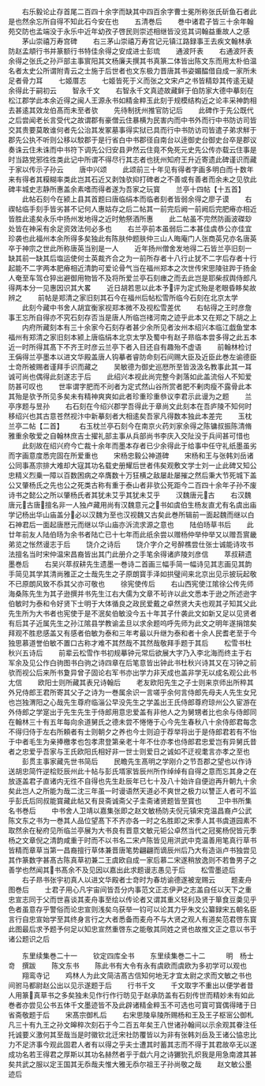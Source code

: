 <!-- { "loadSidebar": true } -->
　　右乐毅论止存首尾二百四十余字而缺其中四百余字曹士冕所称张氏斫鱼石者此是也然余忘所自得不知此石今安在也
　　五清巻后
　　巻中诸君子皆三十余年翰苑交防也孟端没于永乐中近年幼孜子啓民则崇述相继皆没览其词翰益重故人之感
　　茅山崇禧万寿宫碑
　　右三茅山崇禧万寿宫记元镇江路録事王去疾文翰林承防赵孟頫行书并篆额行书特佳余得之安成进士彭琉
　　通波阡表
　　右通波阡表余得之张氏之孙戸部主事賔阳其文杨廉夫撰其书真篆二体皆出陈文东而用太朴伯温名者太史公所谓附青云之士施于后世者也文东极力晋唐其书姿媚醖借自成一家所未足者骨力耳
　　七姬厝志
　　七姬皆死于义而张之文宋卢之书皆精玅其传逺无疑余得此于嗣初云
　　智永千文
　　右智永千文真迹故藏鲜于伯防家大德中摹刻在松江郡学此本余近得之闽人王源永书如精金粹玉此刻于规模结构近之论丰采神韵相去甚逺其效龙伯髙而未至者欤
　　先待制抚州推官防记后
　　此碑作于先公既代之后尝闻老长言受代之故谓郡有豪僧云住暴横为民害内而中书外而行中书防访司皆交其贵要莫敢谁何者先公治其发冢墓事得实狱已具而行中书防访司皆遣子弟求觧于郡先公执不听则公移以駮郡于是行省白中书郡径自南台以逹御史台御史台卒是郡议奏诛云住未诛而中书符下调先公归安县尹然云住竟不免死元史先公传亦载云住事是时当路党邪徃徃类此记中所谓不得尽行其志者也抚州知府王升近寄遗此碑谨识而藏于家以传示子孙云
　　唐中兴颂
　　此颂前三十年见有得者字画多明白而十数年来有得者其糢糊率类此岂其石近又剥蚀欤抑打碑者之不善或有善者而余未之见欤此碑丰城史志静所惠盖余素嗜而得者遂为吾家之玩寳
　　兰亭十四帖【十五首】
　　此帖石刻今在颍上县其首题曰唐临绢本而临者刻者皆弱余得之廖子谟
　　右禊帖临手刻手皆劣甚不记何人惠姑存之后二帖其一前完后阙一前阙后完肥瘠亦相近皆胜此逺矣永乐中扬州发地得之近时勉祭酒所惠
　　此二帖虽不完然防画波磔玅处皆在神采有余足资效法何必多也
　　右兰亭前本虽弱后二本甚佳虞恭公亦佳宜珍袭也此福州本余所得多矣独此有陈肤仲题肤仲三山人晦庵门人张商英兄亦名唐英卒于神宗之世此所称唐英当别是一人
　　近年扬州僧舍发地得二石皆兰亭旧刻一缺其前一缺其后塩运使何士英裁齐合之为一前所存者十八行止犹不二字后存者十行起能不二字两本肥瘠相近清韵可爱论骨气当在福州郑本之次世传宋思陵驻跸于扬金人奄至车驾仓猝出避御用物皆不及将所爱兰亭石刻瘗之而去此岂是耶柴叔舆侍郎凡得两本分一见惠因识其大畧
　　近日胡若思以此本予评为定式殆是老眼昏眵矣故辨之
　　前帖是郑清之家旧刻其石今在福州后帖松雪所临今石刻在北京太学
　　此刻今藏中书舍人胡宜衡家视郑本微不及视松雪差优
　　右帖得之王时彦詹事王忘所自得亦不究石刻存否当是唐人所临岂禇河南之迹乎此本又在郑之下胡之上
　　内府所藏刻本有三十余家今石刻存者甚少余所见者汝州本绍兴本临江戯鱼堂本福州有郑清之家旧刻本颍上唐临绢本北京太学及蜀中有赵子昻临本尝多得之此五本近一时所得其髙下不齐王时彦云兰亭下者入目还自有趣殆不虚语
　　前翰林检讨王偁得兰亭墨本以进文华殿盖唐人钩摹者睿防命刻石间赐大臣及近臣此巻左谕德臣士竒所被赐者谨拜手识而藏之
　　吴敏德为御史巡厯所至皆汲汲名教事此其一耳诚可尚也偶得此刻遂志于后
　　此绍兴本视此尚完整今剥落如此盖流俗人不知爱防甚可叹也
　　世率谓字肥而不刓者为定式然山谷所赏者肥不剰肉瘦不露骨此本其殆是欤予所见多矣未有精神爽爽如此者珍重珍重叅议李君示此谩为之题
　　兰亭序题与昱孙
　　右石刻在今绍兴郡学吾得此于章尚文此刻本在吾庐陵不知何时移绍兴也其古意苍然视汴中新摹刻者大相逺矣吾家凡得数本独此本差完
　　玉枕兰亭二帖【二首】
　　右玉枕兰亭石刻今在南京火药刘家余得之陈镛叔振陈清脩雅重余敬爱之自翰林庶吉士擢礼部主事从兵部尚书李庆入交阯没于兵间甚可惜也
　　此刻故在绍兴府今亡裁十余年而墨本存者已少余得此于给事中任守礼纸墨虽劣而字画意度悉完固在所爱重也
　　宋杨忠毅公神道碑
　　宋杨和王与张韩刘岳诸公同事髙宗排大难却大寇其功名载史册耀后世者伟矣观敷文学士刘一止此碑又知公忠精义烈乗一障以百数困病之卒膺数十万狂横之敌屡赴屡摧之然后秉大节死城下盖公又肇杨氏之先也公之死类古称有重于泰山者非欤公死距今二百四十余年子孙不废诗书之懿公之所以肇杨氏者其犹未艾乎其犹未艾乎
　　汉魏唐元古
　　右汉魏唐元古唐擅名非一人独卢藏用尚有汉魏意元之书如虞伯生杨友直尤有名虞出庙学记杨出华山庙盖分必以汉魏为至也汉视魏又古矣此巻所辑前一面起魏而继以白石神君后一面起唐厯元而继以华山庙亦泝流求源之意也
　　陆伯旸草书后
　　此廿年前友人陆伯旸为余书者陆亡已十七年而此纸余尝以赠杨仲举仲举又以赠吾賔畿弟览之怅然谩志于后
　　饶介之诗后
　　饶介字介之号醉樵尝仕张士诚能诗攻书法擅名当时宋仲温宋昌裔皆出其门此册介之手笔余得诸庐陵刘彦信
　　萃叔耕遗墨巻后
　　右吴兴萃叔耕先生遗墨一巻诗二首画三幅手简一幅诗见其志画见其韵手简见其学其清尚雅正之士哉先生之子原朗寳手泽如拱璧间来北京出见示披玩起敬不已原朗风致不忝其父亦可敬也
　　徐宪使传后
　　右山西宪使江隂徐公传先师海桑陈先生为其子逊撰并书先生江右大儒为文章不茍许以此文悉本于逊之所述逊字伯敏时为泰和令好贤下士明于大体循良之政民爱戴之卓然贤大夫也观其子知其父此先生所为大书者也宪使于是不泯矣伯敏没今五十年其子什袭此文如新又足以见贤者有后其子近属先生之孙江隂县学教谕孟旦以求余题呜呼先师为此文之明年遂捐馆矣拜观不胜悲感盖又有感者伯敏为泰和三年考最以升继为泰和者十余人民耆老至于今独思慕道誉伯敏不置口古称才难不其然哉不其然哉敬拜手题于其后
　　松雪书杜秋兴五诗后
　　前辈云松雪作书初规摹钟元常后欲展大字乃入李北海而终主于右军余及见公作白驹图书白驹之诗四章在后笔意皆出钟此书杜秋兴诗其又在习钟之前欤而视公后来所书夐异曾子固论右军书亦出学力非天成也盖非学无以成名观公此书尢信
　　欧阳士则所藏其表兄诗翰后
　　老友欧阳先生之子士则来京师出所稡其外兄侍郎王君所寄其父子之诗为一巻属余识一言嗟乎余何言侍郎先母夫人先生女兄也岂独渭阳之心哉先生尊府临淄公早没先生之学盖出王氏侍郎尊府琼州公久宦游在外侍郎之学寔出于先生先生于侍郎用意忠爱盖有非他人之为舅甥者比也余与侍郎同在翰林三十有五年每向余道舅氏之德未尝不惓惓于心今先生春秋八十余侍郎君每念不得归侍于左右所頼者有士则朝夕之养也今士则迫于荐举将出于是侍郎君若有不怡于中者毛生为亲捧檄孝也包孝肃登第亲老十年不仕亦孝也侍郎君忠爱岂有异舅氏昔者之忠爱乎吾家与王氏欧阳氏相好非一世士则爱日之诚如不迂视耄言亦孝之至也
　　彭贯主事家藏先世书简后
　　民瞻先生髙明之学刚介之节吾郡之望也以作诗送胡忠简忤逆桧贬辰州此十帖与彭氏壻家皆辰州所作绰绰有自得之意而忘其身之在放逐盖君子直诸内无徃不自得也先生赴辰年已七十及八十始许自便迨再升朝九十余矣此岂人之所能为哉二沈三年虽一时谩语然天道必不爽世之极力以讐正人者可不监乎彭氏后同叔能寳藏此帖又有艮斋诚斋父子圭斋诸贤题皆至寳也
　　卫中书所集名书巻后
　　中书舍人卫靖以嘉集张即之赵文敏杨防夫倪元镇宋克温昌裔卢公武陈文东之书为一巻其人品位望髙下不齐亦各一时之名胜即之宋季人其书虞道园素不取然余在秘府见所临兰亭展为大书良有晋意文敏元钜公卓然当代之冠冕杨倪皆元季杨之文章倪之清韵咸重于时而不以书名二宋卢陈皆见用洪武中克温善用笔真行草书皆精而章草当第一昌裔擅行草体兼晋唐笔势翩翩而谪辰州后乃大有造诣卢书独尝见其作篆数字甚髙古陈真草初兼二王虞欧自成一家后慕二宋遂稍放逸则不若鲁男子之善学也然闻其书髙余不及见因以嘉出此求题谩志愚见于后
　　松雪墨迹后
　　右子昻书张宇初真人以进文华殿者士竒时为春坊谕德遂被宠赐云
　　题麦舟图巻后
　　士君子用心凡宇宙间皆吾分内事范文正志伊尹之志盖自任以天下之重忠宣志同于父而世喜谈其麦舟事至绘以传论者又谓其重义轻利及贤于箪食豆羮见乎色者虽意存乎警俗而论忠宣则浅矣乌获举一钧可以论其力乎朱文公纂録宋五朝名臣言行自忠宣始学至其终身言行之大者悉备而麦舟不与大贤之观人有道矣范君啓东寳此图最后求予题予何足以知忠宣然重啓东之能敬其同姓之贤也故推文正之意以书于诸公题识之后















　　东里续集巻二十一
　　钦定四库全书
　　东里续集巻二十二　　　明　杨士竒　撰跋
　　陈文东书
　　陈此书有大令有永有虞欧而虞欧为多初学可以观也
　　翔鸾寺记
　　鸡林人为此文简洁髙古信知何地无才宜太尉之求而文敏之书也间驸马都尉赵公出以见示遂题于后
　　行书千文
　　千文取字不重出以便学者昔人用篆真草书之多矣独未见作行作行昉见于赵承防盖有石刻传世而精妙未有如此巻者亦尝见公书五体千文墨迹皆不及此辟诸精金粹玉不可选也可寳可寳偶得暏于日省斋敬题于后
　　宋髙宗御札后
　　右宋思陵阜陵所赐杨和王及王子枢宻公御札凡三十有九王之孙文皞稡次刻石于今二百五年矣王八世诸孙翰间以示余观其眷注任托诚要义激何其至哉当是时徽钦北迁宋社防覆皆以为非有张韩刘岳及王诸公恊忠比力不足济事今观此固君人者有以得之乎夫士遭其时蓄其志而不得于其君故卒无以遂成功名若王得君之厚斯以其功名赫然者乎于戱六月之诗玁狁孔炽我是用急南渡其甚矣共武之服以定王国其无忝哉夫惟大雅无忝尔祖王子孙尚敬之哉
　　赵文敏公墨迹后
